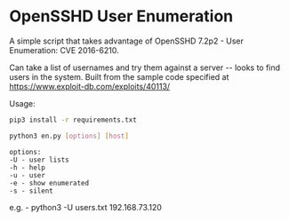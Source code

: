 # OpenSSHD User Enumeration
A simple script that takes advantage of OpenSSHD 7.2p2 - User Enumeration: CVE 2016-6210.

Can take a list of usernames and try them against a server -- looks to find users in the system. Built from the sample code specified at https://www.exploit-db.com/exploits/40113/

Usage:
```bash
pip3 install -r requirements.txt
```
```bash
python3 en.py [options] [host]
```
```
options:
-U - user lists
-h - help
-u - user
-e - show enumerated
-s - silent
```
e.g. - python3 -U users.txt 192.168.73.120
